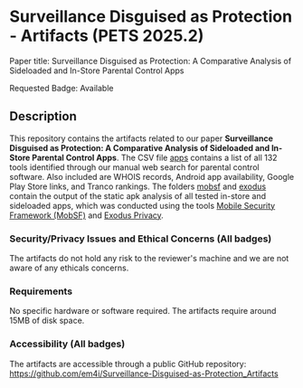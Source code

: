 # Surveillance Disguised as Protection - Artifacts (PETS 2025.2)

Paper title: Surveillance Disguised as Protection: A Comparative Analysis of Sideloaded and In-Store Parental Control Apps

Requested Badge: Available

## Description
This repository contains the artifacts related to our paper **Surveillance Disguised as Protection: A Comparative Analysis of Sideloaded and In-Store Parental Control Apps**. The CSV file [apps](apps.csv) contains a list of all 132 tools identified through our manual web search for parental control software. Also included are WHOIS records, Android app availability, Google Play Store links, and Tranco rankings. 
The folders [mobsf](mobsf) and [exodus](exodus) contain the output of the static apk analysis of all tested in-store and sideloaded apps, which was conducted using the tools [Mobile Security Framework (MobSF)](https://github.com/MobSF/Mobile-Security-Framework-MobSF) and [Exodus Privacy](https://exodus-privacy.eu.org/en/).

### Security/Privacy Issues and Ethical Concerns (All badges)
The artifacts do not hold any risk to the reviewer's machine and we are not aware of any ethicals concerns.

### Requirements
No specific hardware or software required.
The artifacts require around 15MB of disk space.

### Accessibility (All badges)
The artifacts are accessible through a public GitHub repository: https://github.com/em4i/Surveillance-Disguised-as-Protection_Artifacts
